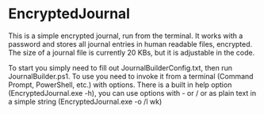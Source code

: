 # EncryptedJournal
This is a simple encrypted journal, run from the terminal.
It works with a password and stores all journal entries in human readable files, encrypted.
The size of a journal file is currently 20 KBs, but it is adjustable in the code.

To start you simply need to fill out JournalBuilderConfig.txt, then run JournalBuilder.ps1.
To use you need to invoke it from a terminal (Command Prompt, PowerShell, etc.) with options.
There is a built in help option (EncryptedJournal.exe -h), you can use options with - or / or as plain text in a simple string
          (EncryptedJournal.exe -o /l wk)
